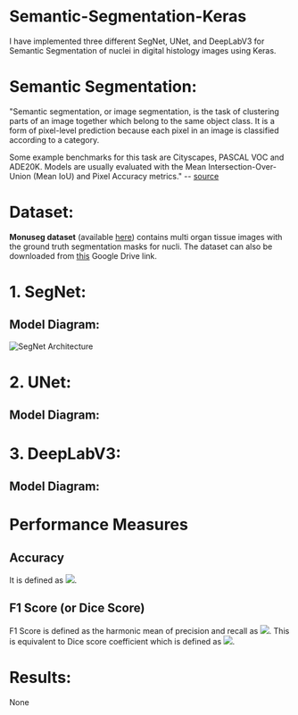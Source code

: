 # Semantic-Segmentation-Keras
I have implemented three different SegNet, UNet, and DeepLabV3 for Semantic Segmentation of nuclei in digital histology images using Keras.

# Semantic Segmentation:
"Semantic segmentation, or image segmentation, is the task of clustering parts of an image together which belong to the same object class. It is a form of pixel-level prediction because each pixel in an image is classified according to a category.

Some example benchmarks for this task are Cityscapes, PASCAL VOC and ADE20K. Models are usually evaluated with the Mean Intersection-Over-Union (Mean IoU) and Pixel Accuracy metrics." -- [source](https://paperswithcode.com/task/semantic-segmentation)

# Dataset:
**Monuseg dataset** (available [here](https://monuseg.grand-challenge.org/Data/)) contains multi organ tissue images with the ground truth segmentation masks for nucli. The dataset can also be downloaded from [this](https://drive.google.com/drive/folders/1hnHjxFb52BdhxkcV_N7MdWLdagzXHzmq?usp=sharing) Google Drive link.

# 1. SegNet:

## Model Diagram:
![SegNet Architecture](https://www.researchgate.net/profile/Vijay_Badrinarayanan/publication/283471087/figure/fig1/AS:391733042008065@1470407843299/An-illustration-of-the-SegNet-architecture-There-are-no-fully-connected-layers-and-hence.png)

# 2. UNet:

## Model Diagram:

# 3. DeepLabV3:

## Model Diagram:

# Performance Measures

## Accuracy
It is defined as <img src="https://render.githubusercontent.com/render/math?math=accuracy = \frac{TP\+TN}{TP\+FP\+TN\+FN}">.

## F1 Score (or Dice Score)
F1 Score is defined as the harmonic mean of precision and recall as <img src="https://render.githubusercontent.com/render/math?math=F_1=\frac{2}{\frac{1}{precision}+\frac{1}{recall}}$ where $precision=\frac{TP}{TP\+FP}$ and $recall=\frac{TP}{TP\+FN}">. This is equivalent to Dice score coefficient which is defined as <img src="https://render.githubusercontent.com/render/math?math=DSC = \frac{2\times{TP}}{2\times{TP}\+FP\+FN}">.

# Results:
None
